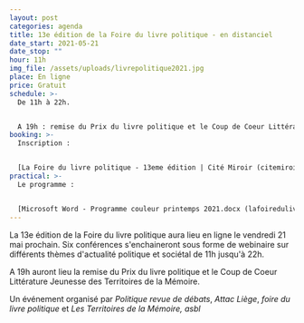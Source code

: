 ```yaml
---
layout: post
categories: agenda
title: 13e édition de la Foire du livre politique - en distanciel
date_start: 2021-05-21
date_stop: ""
hour: 11h
img_file: /assets/uploads/livrepolitique2021.jpg
place: En ligne
price: Gratuit
schedule: >-
  De 11h à 22h.


  A 19h : remise du Prix du livre politique et le Coup de Coeur Littérature Jeunesse des Territoires de la Mémoire
booking: >-
  Inscription :


  [La Foire du livre politique - 13eme édition | Cité Miroir (citemiroir.be)](https://www.citemiroir.be/fr/activite/la-foire-du-livre-politique-13eme-edition?fbclid=IwAR2n63hoqXxv5-HOoCHR6MctRjHMbtrIQepKz3LGw7ENeUrAydzp92p9V6Q)
practical: >-
  Le programme :


  [Microsoft Word - Programme couleur printemps 2021.docx (lafoiredulivre.net)](http://lafoiredulivre.net/wp-content/uploads/2021/04/Programme-couleur-printemps-2021-1.pdf?fbclid=IwAR2HcKjet_aGRFuYHDqecQaiH0FleK_qg85ER-D-HsKK2MNv6Up3jV5naY8)
---
```

La 13e édition de la Foire du livre politique aura lieu en ligne le vendredi 21 mai prochain. Six conférences s'enchaineront sous forme de webinaire sur différents thèmes d'actualité politique et sociétal de 11h jusqu'à 22h.

A 19h auront lieu la remise du Prix du livre politique et le Coup de Coeur Littérature Jeunesse des Territoires de la Mémoire.

Un événement organisé par *Politique revue de débats*, *Attac Liège*, *foire du livre politique* et *Les Territoires de la Mémoire, asbl*